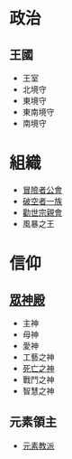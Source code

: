 <!-- TITLE: 勢力列表 -->
<!-- SUBTITLE: 政治、組織、信仰 -->

# 政治
## 王國
* 王室
* 北境守
* 東境守
* 東南境守
* 南境守

# 組織
* [冒險者公會](冒險者公會)
* [破空者一族](破空者)
* [勸世宗親會](勸世宗親會)
* 風暴之王

# 信仰
## [眾神殿](眾神殿)
* 主神
* 母神
* 愛神
* 工藝之神
* [死亡之神](死亡之神)
* 戰鬥之神
* 智慧之神
## 元素領主
* [元素教派](元素教派)
